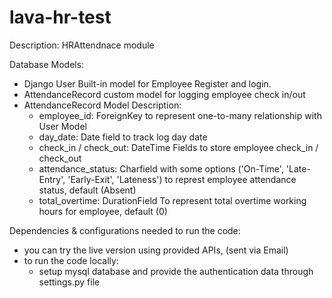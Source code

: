 # lava-hr-test

Description: HRAttendnace module

Database Models:
- Django User Built-in model for Employee Register and login.
- AttendanceRecord custom model for logging employee check in/out
- AttendanceRecord Model Description:
    - employee_id: ForeignKey to represent one-to-many relationship with User Model
    - day_date: Date field to track log day date
    - check_in / check_out: DateTime Fields to store employee check_in / check_out
    - attendance_status: Charfield with some options ('On-Time', 'Late-Entry', 'Early-Exit', 'Lateness') to represt employee attendance status, default (Absent)
    - total_overtime: DurationField To represent total overtime working hours for employee, default (0)
    
    
Dependencies & configurations needed to run the code:
- you can try the live version using provided APIs, (sent via Email)
- to run the code locally:
    - setup mysql database and provide the authentication data through settings.py file
 
